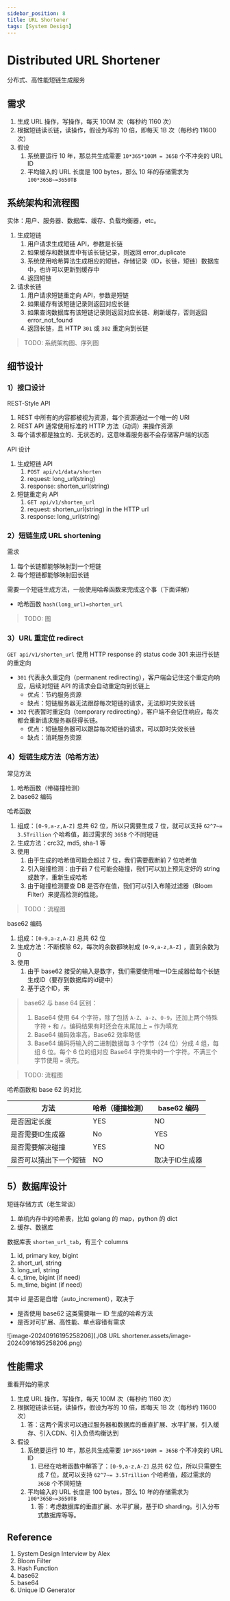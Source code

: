 ```yaml
---
sidebar_position: 8
title: URL Shortener
tags: [System Design]
---
```


# Distributed URL Shortener

分布式、高性能短链生成服务

## 需求

1. 生成 URL 操作，写操作，每天 100M 次（每秒约 1160 次）
2. 根据短链读长链，读操作，假设为写的 10 倍，即每天  1B 次（每秒约 11600 次）
3. 假设
   1. 系统要运行 10 年，那总共生成需要 `10*365*100M = 365B` 个不冲突的 URL ID 
   2. 平均输入的 URL 长度是 100 bytes，那么 10 年的存储需求为 `100*365B~=3650TB`

## 系统架构和流程图

实体：用户、服务器、数据库、缓存、负载均衡器，etc。

1. 生成短链
   1. 用户请求生成短链 API，参数是长链
   2. 如果缓存和数据库中有该长链记录，则返回 error_duplicate
   3. 系统使用哈希算法生成相应的短链，存储记录（ID，长链，短链）数据库中，也许可以更新到缓存中
   4. 返回短链
2. 请求长链
   1. 用户请求短链重定向 API，参数是短链
   2. 如果缓存有该短链记录则返回对应长链
   3. 如果查询数据库有该短链记录则返回对应长链、刷新缓存，否则返回 error_not_found
   4. 返回长链，且 HTTP `301` 或 `302` 重定向到长链

> TODO: 系统架构图、序列图

## 细节设计

### 1）接口设计

REST-Style API

1. REST 中所有的内容都被视为资源，每个资源通过一个唯一的 URI
2. REST API 通常使用标准的 HTTP 方法（动词）来操作资源
3. 每个请求都是独立的、无状态的，这意味着服务器不会存储客户端的状态

API 设计

1. 生成短链 API
   1. `POST api/v1/data/shorten`
   2. request: long_url(string)
   3. response: shorten_url(string)
2. 短链重定向 API
   1. `GET api/v1/shorten_url`
   2. request: shorten_url(string) in the HTTP url
   3. response: long_url(string)

### 2）短链生成 URL shortening

需求

1. 每个长链都能够映射到一个短链
2. 每个短链都能够映射回长链

需要一个短链生成方法，一般使用哈希函数来完成这个事（下面详解）

- 哈希函数 `hash(long_url)=shorten_url`

> TODO: 图

### 3）URL 重定位 redirect

``GET api/v1/shorten_url`` 使用 HTTP response 的 status code 301 来进行长链的重定向

- `301` 代表永久重定向（permanent redirecting），客户端会记住这个重定向响应，后续对短链 API 的请求会自动重定向到长链上
  - 优点：节约服务资源
  - 缺点：短链服务器无法跟踪每次短链的请求，无法即时失效长链
- `302` 代表暂时重定向（temporary redirecting），客户端不会记住响应，每次都会重新请求服务器获得长链。
  - 优点：短链服务器可以跟踪每次短链的请求，可以即时失效长链
  - 缺点：消耗服务资源

### 4）短链生成方法（哈希方法）

常见方法

1. 哈希函数（带碰撞检测）
1. base62 编码

哈希函数

1. 组成：`[0-9,a-z,A-Z]` 总共 62 位，所以只需要生成 7 位，就可以支持 `62^7~= 3.5Trillion` 个哈希值，超过需求的 `365B` 个不同短链
2. 生成方法：crc32, md5, sha-1 等
3. 使用
   1. 由于生成的哈希值可能会超过 7 位，我们需要截断前 7 位哈希值
   2. 引入碰撞检测：由于前 7 位可能会碰撞，我们可以加上预先定好的 string 或数字，重新生成哈希
   3. 由于碰撞检测要查 DB 是否存在值，我们可以引入布隆过滤器（Bloom Filter）来提高检测的性能。

> TODO：流程图

base62 编码

1. 组成：`[0-9,a-z,A-Z]` 总共 62 位
2. 生成方法：不断模除 62，每次的余数都映射成 `[0-9,a-z,A-Z]` ，直到余数为 0
3. 使用
   1. 由于 base62 接受的输入是数字，我们需要使用唯一ID生成器给每个长链生成ID（要存到数据库的id键中）
   2. 基于这个ID，来

> base62 与 base 64 区别：
>
> 1. Base64 使用 64 个字符，除了包括 `A-Z`、`a-z`、`0-9`，还加上两个特殊字符 `+` 和 `/`。编码结果有时还会在末尾加上 `=` 作为填充
> 2. Base64 编码效率高，Base62 效率略低
> 3. Base64 编码将输入的二进制数据每 3 个字节（24 位）分成 4 组，每组 6 位。每个 6 位的组对应 Base64 字符集中的一个字符。不满三个字节使用 `=` 填充。

> TODO: 流程图

哈希函数和 base 62 的对比

| 方法                   | 哈希（碰撞检测） | base62 编码    |
| ---------------------- | ---------------- | -------------- |
| 是否固定长度           | YES              | NO             |
| 是否需要ID生成器       | No               | YES            |
| 是否需要解决碰撞       | YES              | NO             |
| 是否可以猜出下一个短链 | NO               | 取决于ID生成器 |

## 5）数据库设计

短链存储方式（老生常谈）

1. 单机内存中的哈希表，比如 golang 的 map，python 的 dict
2. 缓存、数据库

数据库表 `shorten_url_tab`，有三个 columns

1. id, primary key, bigint
2. short_url, string
3. long_url, string
4. c_time, bigint (if need)
5. m_time, bigint (if need)

其中 id 是否是自增（auto_increment），取决于

- 是否使用 base62 这类需要唯一 ID 生成的哈希方法
- 是否对可扩展、高性能、单点容错有需求

![image-20240916195258206](./08 URL shortener.assets/image-20240916195258206.png)

## 性能需求

重看开始的需求

1. 生成 URL 操作，写操作，每天 100M 次（每秒约 1160 次）
2. 根据短链读长链，读操作，假设为写的 10 倍，即每天  1B 次（每秒约 11600 次）
   1. 答：这两个需求可以通过服务器和数据库的垂直扩展、水平扩展，引入缓存、引入CDN、引入负债均衡达到
3. 假设
   1. 系统要运行 10 年，那总共生成需要 `10*365*100M = 365B` 个不冲突的 URL ID
      1. 已经在哈希函数中解答了：`[0-9,a-z,A-Z]` 总共 62 位，所以只需要生成 7 位，就可以支持 `62^7~= 3.5Trillion` 个哈希值，超过需求的 `365B` 个不同短链
   2. 平均输入的 URL 长度是 100 bytes，那么 10 年的存储需求为 `100*365B~=3650TB`
      1. 答：考虑数据库的垂直扩展、水平扩展，基于ID sharding。引入分布式数据库等等。

## Reference

1. System Design Interview by Alex
1. Bloom Filter
1. Hash Function
1. base62
1. base64
1. Unique ID Generator

